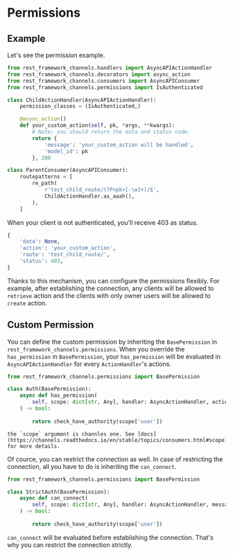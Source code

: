 # Permissions

## Example

Let's see the permission example.

```python
from rest_framework_channels.handlers import AsyncAPIActionHandler
from rest_framework_channels.decorators import async_action
from rest_framework_channels.consumers import AsyncAPIConsumer
from rest_framework_channels.permissions import IsAuthenticated

class ChildActionHandler(AsyncAPIActionHandler):
    permission_classes = (IsAuthenticated,)

    @async_action()
    def your_custom_action(self, pk, *args, **kwargs):
        # Note: you should return the data and status code.
        return { 
            'message': 'your_custom_action will be handled',
            'model_id': pk
        }, 200

class ParentConsumer(AsyncAPIConsumer):
    routepatterns = [
        re_path(
            r'test_child_route/(?P<pk>[-\w]+)/$',
            ChildActionHandler.as_aaah(),
        ),
    ]
```

When your client is not authenticated, you'll receive 403 as status.

```python
{
    'data': None,
    'action': 'your_custom_action',
    'route': 'test_child_route/',
    'status': 403,
}
```

Thanks to this mechanism, you can configure the permissions flexibly. For example, after establishing the connection, any clients will be allowed to `retrieve` action and the clients with only owner users will be allowed to `create` action.

## Custom Permission

You can define the custom permission by inheriting the `BasePermission` in `rest_framework_channels.permissions`.
When you override the `has_permission` in `BasePermission`, your `has_permission` will be evaluated in `AsyncAPIActionHandler` for every `ActionHandler`'s actions.

```python
from rest_framework_channels.permissions import BasePermission

class Auth(BasePermission):
    async def has_permission(
        self, scope: dict[str, Any], handler: AsyncActionHandler, action: str, **kwargs
    ) -> bool:
        
        return check_have_authority(scope['user'])

```

```{note}
the `scope` argument is channles one. See [docs](https://channels.readthedocs.io/en/stable/topics/consumers.html#scope) for more details.
```

Of cource, you can restrict the connection as well. In case of restricting the connection, all you have to do is inheriting the `can_connect`.

```python
from rest_framework_channels.permissions import BasePermission

class StrictAuth(BasePermission):
    async def can_connect(
        self, scope: dict[str, Any], handler: AsyncActionHandler, message=None
    ) -> bool:
        
        return check_have_authority(scope['user'])

```

`can_connect` will be evaluated before establishing the connection. That's why you can restrict the connection strictly.
